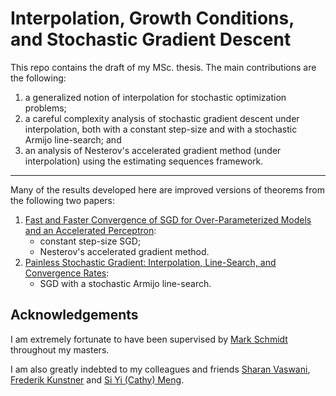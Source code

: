 # Interpolation, Growth Conditions, and Stochastic Gradient Descent

This repo contains the draft of my MSc. thesis. The main contributions are the following: 

1) a generalized notion of interpolation for stochastic optimization problems;
2) a careful complexity analysis of stochastic gradient descent under interpolation, both with a constant step-size and with a stochastic Armijo line-search; and 
3) an analysis of Nesterov's accelerated gradient method (under interpolation) using the estimating sequences framework.

----

Many of the results developed here are improved versions of theorems from the following two papers:

1) [Fast and Faster Convergence of SGD for Over-Parameterized Models and an Accelerated Perceptron](https://arxiv.org/abs/1810.07288): 
   - constant step-size SGD;
   - Nesterov's accelerated gradient method. 
2) [Painless Stochastic Gradient: Interpolation, Line-Search, and Convergence Rates](https://arxiv.org/abs/1905.09997): 
   - SGD with a stochastic Armijo line-search.
   
   
## Acknowledgements 

I am extremely fortunate to have been supervised by [Mark Schmidt](https://www.cs.ubc.ca/~schmidtm/) throughout my masters.

I am also greatly indebted to my colleagues and friends [Sharan Vaswani](https://vaswanis.github.io/), [Frederik Kunstner](https://fkunstner.github.io/) and [Si Yi (Cathy) Meng](https://www.cs.ubc.ca/~mengxixi/).
